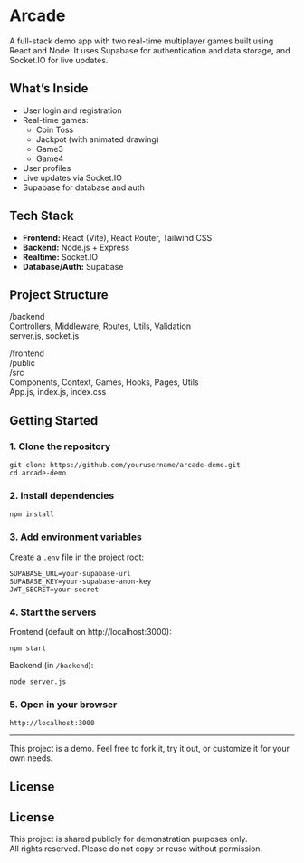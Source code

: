 # Arcade

A full-stack demo app with two real-time multiplayer games built using React and Node. It uses Supabase for authentication and data storage, and Socket.IO for live updates.

## What’s Inside

- User login and registration
- Real-time games:
  - Coin Toss
  - Jackpot (with animated drawing)
  - Game3
  - Game4
- User profiles
- Live updates via Socket.IO
- Supabase for database and auth

## Tech Stack

- **Frontend:** React (Vite), React Router, Tailwind CSS
- **Backend:** Node.js + Express
- **Realtime:** Socket.IO
- **Database/Auth:** Supabase

## Project Structure

/backend  
  Controllers, Middleware, Routes, Utils, Validation  
  server.js, socket.js  

/frontend  
  /public  
  /src  
    Components, Context, Games, Hooks, Pages, Utils  
    App.js, index.js, index.css

## Getting Started

### 1. Clone the repository

    git clone https://github.com/yourusername/arcade-demo.git
    cd arcade-demo

### 2. Install dependencies

    npm install

### 3. Add environment variables

Create a `.env` file in the project root:

    SUPABASE_URL=your-supabase-url
    SUPABASE_KEY=your-supabase-anon-key
    JWT_SECRET=your-secret

### 4. Start the servers

Frontend (default on http://localhost:3000):

    npm start

Backend (in `/backend`):

    node server.js 

### 5. Open in your browser

    http://localhost:3000

---

This project is a demo. Feel free to fork it, try it out, or customize it for your own needs.

## License

## License

This project is shared publicly for demonstration purposes only.  
All rights reserved. Please do not copy or reuse without permission.

